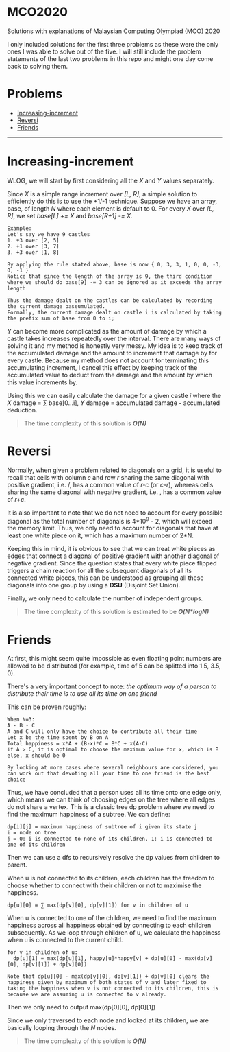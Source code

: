 # MCO2020
Solutions with explanations of Malaysian Computing Olympiad (MCO) 2020

I only included solutions for the first three problems as these were the only ones I was able to solve out of the five.
I will still include the problem statements of the last two problems in this repo and might one day come back to solving them.

# Problems
- [Increasing-increment](https://github.com/DavidTan0527/MCO2020#increasing-increment)
- [Reversi](https://github.com/DavidTan0527/MCO2020#reversi)
- [Friends](https://github.com/DavidTan0527/MCO2020#friends)

---

# Increasing-increment
WLOG, we will start by first considering all the *X* and *Y* values separately. 

Since *X* is a simple range increment over *[L, R]*, a simple solution to efficiently do this is to use the +1/-1 technique.
Suppose we have an array, base, of length *N* where each element is default to 0. For every *X* over *[L, R]*, we set *base\[L\] += X* and *base\[R+1\] -= X*.
```
Example:
Let's say we have 9 castles
1. +3 over [2, 5]
2. +1 over [3, 7]
3. +3 over [1, 8]

By applying the rule stated above, base is now { 0, 3, 3, 1, 0, 0, -3, 0, -1 }
Notice that since the length of the array is 9, the third condition where we should do base[9] -= 3 can be ignored as it exceeds the array length

Thus the damage dealt on the castles can be calculated by recording the current damage baseumulated.
Formally, the current damage dealt on castle i is calculated by taking the prefix sum of base from 0 to i;
```

*Y* can become more complicated as the amount of damage by which a castle takes increases repeatedly over the interval. There are many ways of solving it and my method is honestly very messy. My idea is to keep track of the accumulated damage and the amount to increment that damage by for every castle. Because my method does not account for terminating this accumulating increment, I cancel this effect by keeping track of the accumulated value to deduct from the damage and the amount by which this value increments by.

Using this we can easily calculate the damage for a given castle *i* where the *X* damage = ∑ base[0...i], *Y* damage = accumulated damage - accumulated deduction.

> The time complexity of this solution is ***O(N)***

# Reversi
Normally, when given a problem related to diagonals on a grid, it is useful to recall that cells with column *c* and row *r* sharing the same diagonal with positive gradient, i.e. /, has a common value of *r-c* (or *c-r*), whereas cells sharing the same diagonal with negative gradient, i.e. \, has a common value of *r+c*.

It is also important to note that we do not need to account for every possible diagonal as the total number of diagonals is 4\*10<sup>9</sup> - 2, which will exceed the memory limit. Thus, we only need to account for diagonals that have at least one white piece on it, which has a maximum number of 2\*N.

Keeping this in mind, it is obvious to see that we can treat white pieces as edges that connect a diagonal of positive gradient with another diagonal of negative gradient. Since the question states that every white piece flipped triggers a chain reaction for all the subsequent diagonals of all its connected white pieces, this can be understood as grouping all these diagonals into one group by using a **DSU** (Disjoint Set Union). 

Finally, we only need to calculate the number of independent groups.

> The time complexity of this solution is estimated to be ***O(N\*logN)***

# Friends
At first, this might seem quite impossible as even floating point numbers are allowed to be distributed (for example, time of 5 can be splitted into 1.5, 3.5, 0).

There's a very important concept to note: *the optimum way of a person to distribute their time is to use all its time on one friend*

This can be proven roughly:
```
When N=3:
A - B - C
A and C will only have the choice to contribute all their time
Let x be the time spent by B on A
Total happiness = x*A + (B-x)*C = B*C + x(A-C)
if A > C, it is optimal to choose the maximum value for x, which is B
else, x should be 0

By looking at more cases where several neighbours are considered, you can work out that devoting all your time to one friend is the best choice
```

Thus, we have concluded that a person uses all its time onto one edge only, which means we can think of choosing edges on the tree where all edges do not share a vertex. This is a classic tree dp problem where we need to find the maximum happiness of a subtree.
We can define:
```
dp[i][j] = maximum happiness of subtree of i given its state j
i = node on tree
j = 0: i is connected to none of its children, 1: i is connected to one of its children
```

Then we can use a dfs to recursively resolve the dp values from children to parent.

When u is not connected to its children, each children has the freedom to choose whether to connect with their children or not to maximise the happiness.
```
dp[u][0] = ∑ max(dp[v][0], dp[v][1]) for v in children of u
```

When u is connected to one of the children, we need to find the maximum happiness across all happiness obtained by connecting to each children subsequently. As we loop through children of u, we calculate the happiness when u is connected to the current child.
```
for v in children of u:
  dp[u][1] = max(dp[u][1], happy[u]*happy[v] + dp[u][0] - max(dp[v][0], dp[v][1]) + dp[v][0])

Note that dp[u][0] - max(dp[v][0], dp[v][1]) + dp[v][0] clears the happiness given by maximum of both states of v and later fixed to taking the happiness when v is not connected to its children, this is because we are assuming u is connected to v already.
```
Then we only need to output max(dp[0][0], dp[0][1])

Since we only traversed to each node and looked at its children, we are basically looping through the *N* nodes.

> The time complexity of this solution is ***O(N)***